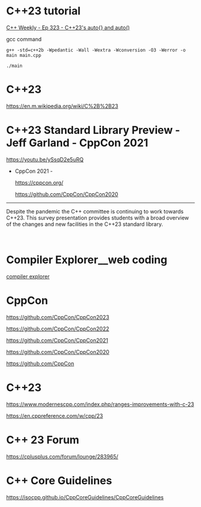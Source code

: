 # C++23 tutorial

[C++ Weekly - Ep 323 - C++23's auto{} and auto()](https://www.youtube.com/watch?v=5zVQ50LEnuQ)

gcc command

```
g++ -std=c++2b -Wpedantic -Wall -Wextra -Wconversion -O3 -Werror -o main main.cpp

./main
```

# C++23

https://en.m.wikipedia.org/wiki/C%2B%2B23

# C++23 Standard Library Preview - Jeff Garland - CppCon 2021

https://youtu.be/ySsqD2e5uRQ

- CppCon 2021 -

  https://cppcon.org/
  
  https://github.com/CppCon/CppCon2020

---

Despite the pandemic the C++ committee is continuing to work towards C++23. This survey presentation provides students with a broad overview of the changes and new facilities in the C++23 standard library.

<br>

# Compiler Explorer\_\_web coding

[compiler explorer](https://godbolt.org/)


# CppCon

https://github.com/CppCon/CppCon2023

https://github.com/CppCon/CppCon2022

https://github.com/CppCon/CppCon2021

https://github.com/CppCon/CppCon2020

https://github.com/CppCon

# C++23

https://www.modernescpp.com/index.php/ranges-improvements-with-c-23

https://en.cppreference.com/w/cpp/23

# C++ 23 Forum

https://cplusplus.com/forum/lounge/283965/

# C++ Core Guidelines

https://isocpp.github.io/CppCoreGuidelines/CppCoreGuidelines
